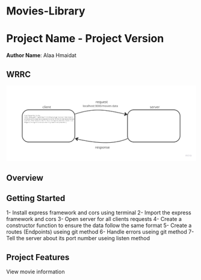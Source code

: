 # Movies-Library

# Project Name - Project Version

**Author Name**: Alaa Hmaidat

## WRRC
![alt text](./img/Untitled%20(6).jpg)
## Overview

## Getting Started
1- Install express framework and cors using terminal
2- Import the express framework and cors
3- Open server for all clients requests
4- Create a constructor function to ensure the data follow the same format
5- Create a routes (Endpoints) useing git method
6- Handle errors useing git method
7- Tell the server about its port number useing listen method


## Project Features
View movie information